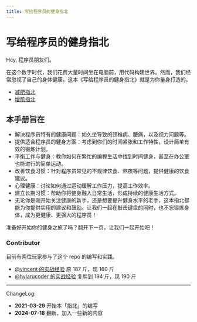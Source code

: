 ```yaml
---
title: 写给程序员的健身指北
---
```


# 写给程序员的健身指北

Hey, 程序员朋友们。

在这个数字时代，我们花费大量时间坐在电脑前，用代码构建世界。然而，我们经常忽视了自己的身体健康。这本《写给程序员的健身指北》就是为你量身打造的。

- [减肥指北](./slimming.md)
- [增肌指北](./toning.md)

## 本手册旨在

- 解决程序员特有的健康问题：如久坐导致的颈椎病、腰痛，以及视力问题等。
- 提供适合程序员的健身方案：考虑到你们的时间紧张和工作特性，设计简单有效的锻炼计划。
- 平衡工作与健身：教你如何在繁忙的编程生活中找到时间健身，甚至在办公室也能进行的简单运动。
- 改善饮食习惯：针对程序员常见的不规律饮食、熬夜等问题，提供健康的饮食建议。
- 心理健康：讨论如何通过运动缓解工作压力，提高工作效率。
- 建立长期习惯：帮助你将健身融入日常生活，形成持续的健康生活方式。
- 无论你是刚开始关注健康的新手，还是想要提升健身水平的老手，这本指北都能为你提供实用的建议和鼓励。让我们一起在敲击键盘的同时，也不忘锻炼身体，成为更健康、更强大的程序员！

准备好开始你的健身之旅了吗？翻开下一页，让我们一起开始吧！

### Contributor

目前有两位玩家参与了这个 repo 的编写和实践。

- [@vincent 的实战经验](../players/vincent.md) 原 187 斤，现 160 斤
- [@hylarucoder 的实战经验](../players/hylarucoder.md) 复胖到 194 斤，现 190 斤

---

ChangeLog:

- **2021-03-29** 开始本「指北」的编写
- **2024-07-18** 翻新，加入一些新的内容
